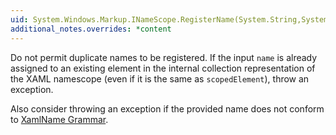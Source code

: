 ```yaml
---
uid: System.Windows.Markup.INameScope.RegisterName(System.String,System.Object)
additional_notes.overrides: *content
---
```


<p>Do not permit duplicate names to be registered. If the input <code>name</code> is already assigned to an existing element in the internal collection representation of the XAML namescope (even if it is the same as <code>scopedElement</code>), throw an exception.  
  
 Also consider throwing an exception if the provided name does not conform to [XamlName Grammar](~/docs/framework/xaml-services/xamlname-grammar.md).</p>


